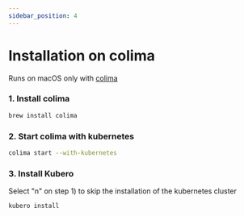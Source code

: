 ```yaml
---
sidebar_position: 4
---
```


# Installation on colima

Runs on macOS only with [colima](https://github.com/abiosoft/colima)

### 1. Install colima

```bash
brew install colima
```

### 2. Start colima with kubernetes

```bash
colima start --with-kubernetes
```

### 3. Install Kubero 

Select "n" on step 1) to skip the installation of the kubernetes cluster

```bash
kubero install
```